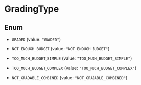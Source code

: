 
# GradingType

## Enum


* `GRADED` (value: `"GRADED"`)

* `NOT_ENOUGH_BUDGET` (value: `"NOT_ENOUGH_BUDGET"`)

* `TOO_MUCH_BUDGET_SIMPLE` (value: `"TOO_MUCH_BUDGET_SIMPLE"`)

* `TOO_MUCH_BUDGET_COMPLEX` (value: `"TOO_MUCH_BUDGET_COMPLEX"`)

* `NOT_GRADABLE_COMBINED` (value: `"NOT_GRADABLE_COMBINED"`)




